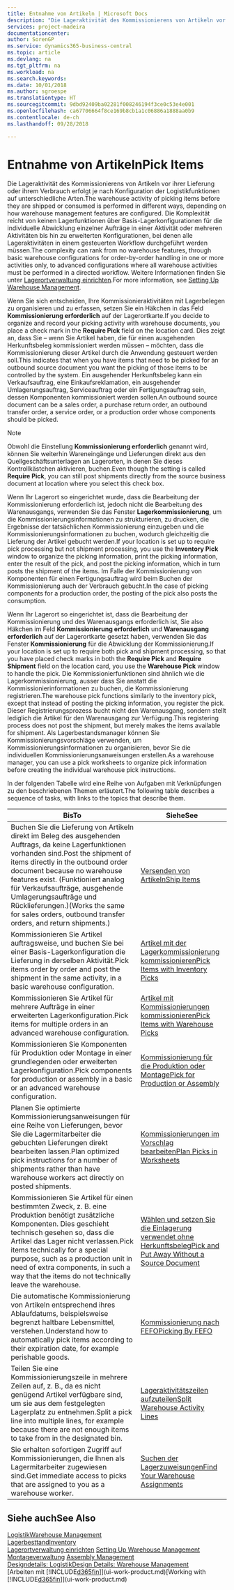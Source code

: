 ```yaml
---
title: Entnahme von Artikeln | Microsoft Docs
description: "Die Lageraktivität des Kommissionierens von Artikeln vor ihrer Lieferung oder ihrem Verbrauch erfolgt je nach Konfiguration der Logistikfunktionen auf unterschiedliche Arten. Die Komplexität der [Einrichtung](../configure-warehouse-processes.md) reicht von keinen Lagerfunktionen über grundlegende Lagerfunktionen für die individuelle Abwicklung einzelner Aufträge in einer Aktivität oder mehreren Aktivitäten bis hin zu erweiterten Konfigurationen, bei denen alle Lageraktivitäten in einem gesteuerten Workflow durchgeführt werden müssen."
services: project-madeira
documentationcenter: 
author: SorenGP
ms.service: dynamics365-business-central
ms.topic: article
ms.devlang: na
ms.tgt_pltfrm: na
ms.workload: na
ms.search.keywords: 
ms.date: 10/01/2018
ms.author: sgroespe
ms.translationtype: HT
ms.sourcegitcommit: 9dbd92409ba02281f008246194f3ce0c53e4e001
ms.openlocfilehash: ca67706664f8ce169b8cb1a1c06886a1888aa0b9
ms.contentlocale: de-ch
ms.lasthandoff: 09/28/2018

---
```

# <a name="pick-items"></a><span data-ttu-id="d088a-104">Entnahme von Artikeln</span><span class="sxs-lookup"><span data-stu-id="d088a-104">Pick Items</span></span>
<span data-ttu-id="d088a-105">Die Lageraktivität des Kommissionierens von Artikeln vor ihrer Lieferung oder ihrem Verbrauch erfolgt je nach Konfiguration der Logistikfunktionen auf unterschiedliche Arten.</span><span class="sxs-lookup"><span data-stu-id="d088a-105">The warehouse activity of picking items before they are shipped or consumed is performed in different ways, depending on how warehouse management features are configured.</span></span> <span data-ttu-id="d088a-106">Die Komplexität reicht von keinen Lagerfunktionen über Basis-Lagerkonfigurationen für die individuelle Abwicklung einzelner Aufträge in einer Aktivität oder mehreren Aktivitäten bis hin zu erweiterten Konfigurationen, bei denen alle Lageraktivitäten in einem gesteuerten Workflow durchgeführt werden müssen.</span><span class="sxs-lookup"><span data-stu-id="d088a-106">The complexity can rank from no warehouse features, through basic warehouse configurations for order-by-order handling in one or more activities only, to advanced configurations where all warehouse activities must be performed in a directed workflow.</span></span> <span data-ttu-id="d088a-107">Weitere Informationen finden Sie unter [Lagerortverwaltung einrichten](warehouse-setup-warehouse.md).</span><span class="sxs-lookup"><span data-stu-id="d088a-107">For more information, see [Setting Up Warehouse Management](warehouse-setup-warehouse.md).</span></span>

<span data-ttu-id="d088a-108">Wenn Sie sich entscheiden, Ihre Kommissionieraktivitäten mit Lagerbelegen zu organisieren und zu erfassen, setzen Sie ein Häkchen in das Feld **Kommissionierung erforderlich** auf der Lagerortkarte.</span><span class="sxs-lookup"><span data-stu-id="d088a-108">If you decide to organize and record your picking activity with warehouse documents, you place a check mark in the **Require Pick** field on the location card.</span></span> <span data-ttu-id="d088a-109">Dies zeigt an, dass Sie – wenn Sie Artikel haben, die für einen ausgehenden Herkunftsbeleg kommissioniert werden müssen – möchten, dass die Kommissionierung dieser Artikel durch die Anwendung gesteuert werden soll.</span><span class="sxs-lookup"><span data-stu-id="d088a-109">This indicates that when you have items that need to be picked for an outbound source document you want the picking of those items to be controlled by the system.</span></span> <span data-ttu-id="d088a-110">Ein ausgehender Herkunftsbeleg kann ein Verkaufsauftrag, eine Einkaufsreklamation, ein ausgehender Umlagerungsauftrag, Serviceauftrag oder ein Fertigungsauftrag sein, dessen Komponenten kommissioniert werden sollen.</span><span class="sxs-lookup"><span data-stu-id="d088a-110">An outbound source document can be a sales order, a purchase return order, an outbound transfer order, a service order, or a production order whose components should be picked.</span></span>

> [!NOTE]
> <span data-ttu-id="d088a-111">Obwohl die Einstellung **Kommissionierung erforderlich** genannt wird, können Sie weiterhin Wareneingänge und Lieferungen direkt aus den Quellgeschäftsunterlagen an Lagerorten, in denen Sie dieses Kontrollkästchen aktivieren, buchen.</span><span class="sxs-lookup"><span data-stu-id="d088a-111">Even though the setting is called **Require Pick**, you can still post shipments directly from the source business document at location where you select this check box.</span></span>

<span data-ttu-id="d088a-112">Wenn Ihr Lagerort so eingerichtet wurde, dass die Bearbeitung der Kommissionierung erforderlich ist, jedoch nicht die Bearbeitung des Warenausgangs, verwenden Sie das Fenster **Lagerkommissionierung**, um die Kommissionierungsinformationen zu strukturieren, zu drucken, die Ergebnisse der tatsächlichen Kommissionierung einzugeben und die Kommissionierungsinformationen zu buchen, wodurch gleichzeitig die Lieferung der Artikel gebucht werden.</span><span class="sxs-lookup"><span data-stu-id="d088a-112">If your location is set up to require pick processing but not shipment processing, you use the **Inventory Pick** window to organize the picking information, print the picking information, enter the result of the pick, and post the picking information, which in turn posts the shipment of the items.</span></span> <span data-ttu-id="d088a-113">Im Falle der Kommissionierung von Komponenten für einen Fertigungsauftrag wird beim Buchen der Kommissionierung auch der Verbrauch gebucht.</span><span class="sxs-lookup"><span data-stu-id="d088a-113">In the case of picking components for a production order, the posting of the pick also posts the consumption.</span></span>

<span data-ttu-id="d088a-114">Wenn Ihr Lagerort so eingerichtet ist, dass die Bearbeitung der Kommissionierung und des Warenausgangs erforderlich ist, Sie also Häkchen im Feld **Kommissionierung erforderlich** und **Warenausgang erforderlich** auf der Lagerortkarte gesetzt haben, verwenden Sie das Fenster **Kommissionierung** für die Abwicklung der Kommissionierung.</span><span class="sxs-lookup"><span data-stu-id="d088a-114">If your location is set up to require both pick and shipment processing, so that you have placed check marks in both the **Require Pick** and **Require Shipment** field on the location card, you use the **Warehouse Pick** window to handle the pick.</span></span> <span data-ttu-id="d088a-115">Die Kommissionierfunktionen sind ähnlich wie die Lagerkommissionierung, ausser dass Sie anstatt die Kommissionierinformationen zu buchen, die Kommissionierung registrieren.</span><span class="sxs-lookup"><span data-stu-id="d088a-115">The warehouse pick functions similarly to the inventory pick, except that instead of posting the picking information, you register the pick.</span></span> <span data-ttu-id="d088a-116">Dieser Registrierungsprozess bucht nicht den Warenausgang, sondern stellt lediglich die Artikel für den Warenausgang zur Verfügung.</span><span class="sxs-lookup"><span data-stu-id="d088a-116">This registering process does not post the shipment, but merely makes the items available for shipment.</span></span> <span data-ttu-id="d088a-117">Als Lagerbestandsmanager können Sie Kommissionierungsvorschläge verwenden, um Kommissionierungsinformationen zu organisieren, bevor Sie die individuellen Kommissionierungsanweisungen erstellen.</span><span class="sxs-lookup"><span data-stu-id="d088a-117">As a warehouse manager, you can use a pick worksheets to organize pick information before creating the individual warehouse pick instructions.</span></span>

<span data-ttu-id="d088a-118">In der folgenden Tabelle wird eine Reihe von Aufgaben mit Verknüpfungen zu den beschriebenen Themen erläutert.</span><span class="sxs-lookup"><span data-stu-id="d088a-118">The following table describes a sequence of tasks, with links to the topics that describe them.</span></span>   

|<span data-ttu-id="d088a-119">**Bis**</span><span class="sxs-lookup"><span data-stu-id="d088a-119">**To**</span></span>|<span data-ttu-id="d088a-120">**Siehe**</span><span class="sxs-lookup"><span data-stu-id="d088a-120">**See**</span></span>|
|------------|-------------|  
|<span data-ttu-id="d088a-121">Buchen Sie die Lieferung von Artikeln direkt im Beleg des ausgehenden Auftrags, da keine Lagerfunktionen vorhanden sind.</span><span class="sxs-lookup"><span data-stu-id="d088a-121">Post the shipment of items directly in the outbound order document because no warehouse features exist.</span></span> <span data-ttu-id="d088a-122">(Funktioniert analog für Verkaufsaufträge, ausgehende Umlagerungsaufträge und Rücklieferungen.)</span><span class="sxs-lookup"><span data-stu-id="d088a-122">(Works the same for sales orders, outbound transfer orders, and return shipments.)</span></span>|[<span data-ttu-id="d088a-123">Versenden von Artikeln</span><span class="sxs-lookup"><span data-stu-id="d088a-123">Ship Items</span></span>](warehouse-how-ship-items.md)|  
|<span data-ttu-id="d088a-124">Kommissionieren Sie Artikel auftragsweise, und buchen Sie bei einer Basis-Lagerkonfiguration die Lieferung in derselben Aktivität.</span><span class="sxs-lookup"><span data-stu-id="d088a-124">Pick items order by order and post the shipment in the same activity, in a basic warehouse configuration.</span></span>|[<span data-ttu-id="d088a-125">Artikel mit der Lagerkommissionierung kommissionieren</span><span class="sxs-lookup"><span data-stu-id="d088a-125">Pick Items with Inventory Picks</span></span>](warehouse-how-to-pick-items-with-inventory-picks.md)|
|<span data-ttu-id="d088a-126">Kommissionieren Sie Artikel für mehrere Aufträge in einer erweiterten Lagerkonfiguration.</span><span class="sxs-lookup"><span data-stu-id="d088a-126">Pick items for multiple orders in an advanced warehouse configuration.</span></span>|[<span data-ttu-id="d088a-127">Artikel mit Kommissionierungen kommissionieren</span><span class="sxs-lookup"><span data-stu-id="d088a-127">Pick Items with Warehouse Picks</span></span>](warehouse-how-to-pick-items-for-warehouse-shipment.md)|  
|<span data-ttu-id="d088a-128">Kommissionieren Sie Komponenten für Produktion oder Montage in einer grundlegenden oder erweiterten Lagerkonfiguration.</span><span class="sxs-lookup"><span data-stu-id="d088a-128">Pick components for production or assembly in a basic or an advanced warehouse configuration.</span></span>|[<span data-ttu-id="d088a-129">Kommissionierung für die Produktion oder Montage</span><span class="sxs-lookup"><span data-stu-id="d088a-129">Pick for Production or Assembly</span></span>](warehouse-how-to-pick-for-production.md)|  
|<span data-ttu-id="d088a-130">Planen Sie optimierte Kommissionierungsanweisungen für eine Reihe von Lieferungen, bevor Sie die Lagermitarbeiter die gebuchten Lieferungen direkt bearbeiten lassen.</span><span class="sxs-lookup"><span data-stu-id="d088a-130">Plan optimized pick instructions for a number of shipments rather than have warehouse workers act directly on posted shipments.</span></span>|[<span data-ttu-id="d088a-131">Kommissionierungen im Vorschlag bearbeiten</span><span class="sxs-lookup"><span data-stu-id="d088a-131">Plan Picks in Worksheets</span></span>](warehouse-how-to-plan-picks-in-worksheets.md)|  
|<span data-ttu-id="d088a-132">Kommissionieren Sie Artikel für einen bestimmten Zweck, z. B. eine Produktion benötigt zusätzliche Komponenten. Dies geschieht technisch gesehen so, dass die Artikel das Lager nicht verlassen.</span><span class="sxs-lookup"><span data-stu-id="d088a-132">Pick items technically for a special purpose, such as a production unit in need of extra components, in such a way that the items do not technically leave the warehouse.</span></span>|[<span data-ttu-id="d088a-133">Wählen und setzen Sie die Einlagerung verwendet ohne Herkunftsbeleg</span><span class="sxs-lookup"><span data-stu-id="d088a-133">Pick and Put Away Without a Source Document</span></span>](warehouse-how-to-create-put-aways-from-internal-put-aways.md)|
|<span data-ttu-id="d088a-134">Die automatische Kommissionierung von Artikeln entsprechend ihres Ablaufdatums, beispielsweise begrenzt haltbare Lebensmittel, verstehen.</span><span class="sxs-lookup"><span data-stu-id="d088a-134">Understand how to automatically pick items according to their expiration date, for example perishable goods.</span></span>|[<span data-ttu-id="d088a-135">Kommissionierung nach FEFO</span><span class="sxs-lookup"><span data-stu-id="d088a-135">Picking By FEFO</span></span>](warehouse-picking-by-fefo.md)|
|<span data-ttu-id="d088a-136">Teilen Sie eine Kommissionierungszeile in mehrere Zeilen auf, z. B., da es nicht genügend Artikel verfügbare sind, um sie aus dem festgelegten Lagerplatz zu entnehmen.</span><span class="sxs-lookup"><span data-stu-id="d088a-136">Split a pick line into multiple lines, for example because there are not enough items to take from in the designated bin.</span></span>|[<span data-ttu-id="d088a-137">Lageraktivitätszeilen aufzuteilen</span><span class="sxs-lookup"><span data-stu-id="d088a-137">Split Warehouse Activity Lines</span></span>](warehouse-how-to-split-warehouse-activity-lines.md)|
|<span data-ttu-id="d088a-138">Sie erhalten sofortigen Zugriff auf Kommissionierungen, die Ihnen als Lagermitarbeiter zugewiesen sind.</span><span class="sxs-lookup"><span data-stu-id="d088a-138">Get immediate access to picks that are assigned to you as a warehouse worker.</span></span>|[<span data-ttu-id="d088a-139">Suchen der Lagerzuweisungen</span><span class="sxs-lookup"><span data-stu-id="d088a-139">Find Your Warehouse Assignments</span></span>](warehouse-how-to-find-your-warehouse-assignments.md)|  

## <a name="see-also"></a><span data-ttu-id="d088a-140">Siehe auch</span><span class="sxs-lookup"><span data-stu-id="d088a-140">See Also</span></span>  
[<span data-ttu-id="d088a-141">Logistik</span><span class="sxs-lookup"><span data-stu-id="d088a-141">Warehouse Management</span></span>](warehouse-manage-warehouse.md)  
[<span data-ttu-id="d088a-142">Lagerbesttand</span><span class="sxs-lookup"><span data-stu-id="d088a-142">Inventory</span></span>](inventory-manage-inventory.md)  
<span data-ttu-id="d088a-143">[Lagerortverwaltung einrichten](warehouse-setup-warehouse.md)   </span><span class="sxs-lookup"><span data-stu-id="d088a-143">[Setting Up Warehouse Management](warehouse-setup-warehouse.md)   </span></span>  
<span data-ttu-id="d088a-144">[Montageverwaltung](assembly-assemble-items.md)  </span><span class="sxs-lookup"><span data-stu-id="d088a-144">[Assembly Management](assembly-assemble-items.md)  </span></span>  
[<span data-ttu-id="d088a-145">Designdetails: Logistik</span><span class="sxs-lookup"><span data-stu-id="d088a-145">Design Details: Warehouse Management</span></span>](design-details-warehouse-management.md)  
<span data-ttu-id="d088a-146">[Arbeiten mit [!INCLUDE[d365fin](includes/d365fin_md.md)]](ui-work-product.md)</span><span class="sxs-lookup"><span data-stu-id="d088a-146">[Working with [!INCLUDE[d365fin](includes/d365fin_md.md)]](ui-work-product.md)</span></span>

